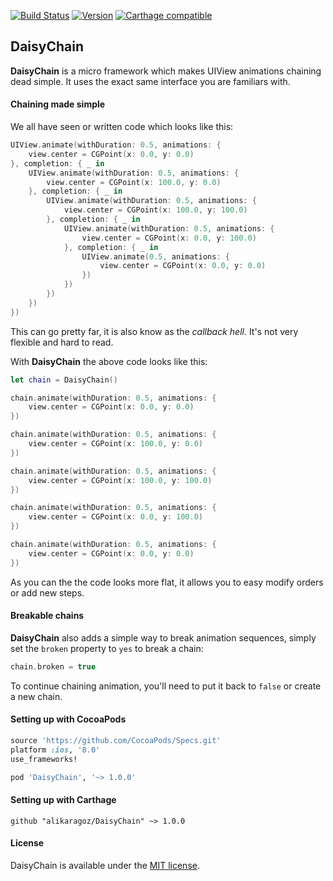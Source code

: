 [![Build Status](https://travis-ci.org/alikaragoz/DaisyChain.svg?branch=master)](https://travis-ci.org/alikaragoz/DaisyChain)
[![Version](http://img.shields.io/cocoapods/v/DaisyChain.svg)](http://cocoapods.org/?q=DaisyChain)
[![Carthage compatible](https://img.shields.io/badge/Carthage-compatible-4BC51D.svg?style=flat)](https://github.com/Carthage/Carthage)


DaisyChain
----------

**DaisyChain** is a micro framework which makes UIView animations chaining dead simple. It uses the exact same interface you are familiars with.

#### Chaining made simple
We all have seen or written code which looks like this:

```swift
UIView.animate(withDuration: 0.5, animations: {
    view.center = CGPoint(x: 0.0, y: 0.0)
}, completion: { _ in
    UIView.animate(withDuration: 0.5, animations: {
        view.center = CGPoint(x: 100.0, y: 0.0)
    }, completion: { _ in
        UIView.animate(withDuration: 0.5, animations: {
            view.center = CGPoint(x: 100.0, y: 100.0)
        }, completion: { _ in
            UIView.animate(withDuration: 0.5, animations: {
                view.center = CGPoint(x: 0.0, y: 100.0)
            }, completion: { _ in
                UIView.animate(0.5, animations: {
                    view.center = CGPoint(x: 0.0, y: 0.0)
                })
            })
        })
    })
})
```

This can go pretty far, it is also know as the *callback hell*. It's not very flexible and hard to read.

With **DaisyChain** the above code looks like this:

```swift
let chain = DaisyChain()

chain.animate(withDuration: 0.5, animations: {
    view.center = CGPoint(x: 0.0, y: 0.0)
})

chain.animate(withDuration: 0.5, animations: {
    view.center = CGPoint(x: 100.0, y: 0.0)
})

chain.animate(withDuration: 0.5, animations: {
    view.center = CGPoint(x: 100.0, y: 100.0)
})

chain.animate(withDuration: 0.5, animations: {
    view.center = CGPoint(x: 0.0, y: 100.0)
})

chain.animate(withDuration: 0.5, animations: {
    view.center = CGPoint(x: 0.0, y: 0.0)
})
```

As you can the the code looks more flat, it allows you to easy modify orders or add new steps.

#### Breakable chains

**DaisyChain** also adds a simple way to break animation sequences, simply set the `broken` property to `yes` to break a chain:
```swift
chain.broken = true
```

To continue chaining animation, you'll need to put it back to `false` or create a new chain.

#### Setting up with CocoaPods

```ruby
source 'https://github.com/CocoaPods/Specs.git'
platform :ios, '8.0'
use_frameworks!

pod 'DaisyChain', '~> 1.0.0'
```

#### Setting up with Carthage

```ogdl
github "alikaragoz/DaisyChain" ~> 1.0.0
```

#### License

DaisyChain is available under the [MIT license](https://github.com/alikaragoz/DaisyChain/blob/master/LICENSE).
